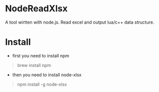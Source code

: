 # NodeReadXlsx
A tool wirtten with node.js. Read excel and output lua/c++ data structure.

# Install
* first you need to install npm
> brew install npm
* then you need to install node-xlsx
> npm install -g node-xlsx
